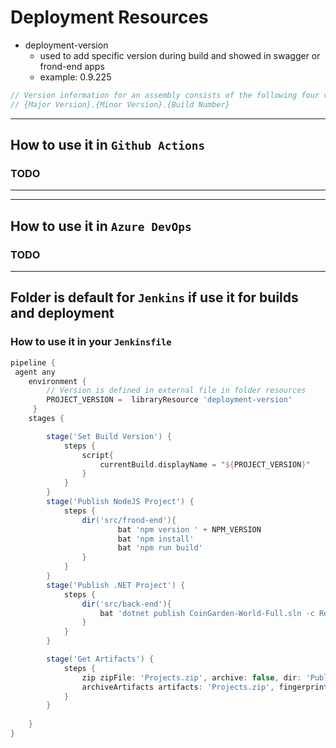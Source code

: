 # Deployment Resources

- deployment-version
  - used to add specific version during build and showed in swagger or frond-end apps
  - example: 0.9.225
```c#
// Version information for an assembly consists of the following four values:
// {Major Version}.{Minor Version}.{Build Number}
```
---
## How to use it in `Github Actions`
### TODO

---
---
## How to use it in `Azure DevOps`
### TODO

---
## Folder is default for `Jenkins` if use it for builds and deployment 

### How to use it in your `Jenkinsfile` 

```Groovy
pipeline {
 agent any
    environment {
        // Version is defined in external file in folder resources
        PROJECT_VERSION =  libraryResource 'deployment-version'
     }
    stages {

        stage('Set Build Version') {
            steps {                
                script{                    
                    currentBuild.displayName = "${PROJECT_VERSION}"
                }
            }            
        }
        stage('Publish NodeJS Project') {
            steps {
                dir('src/frond-end'){
                        bat 'npm version ' + NPM_VERSION
                        bat 'npm install'
                        bat 'npm run build'
                }
            }
        }
        stage('Publish .NET Project') {
            steps {                
                dir('src/back-end'){
                    bat 'dotnet publish CoinGarden-World-Full.sln -c Release -o ../../Publish/Release /P:AssemblyVersion='+ PROJECT_VERSION +' /P:Version='+ PROJECT_VERSION 
                }
            }
        }

        stage('Get Artifacts') {
            steps {
                zip zipFile: 'Projects.zip', archive: false, dir: 'Publish/Release'                                  
                archiveArtifacts artifacts: 'Projects.zip', fingerprint: true
            }        
        }
				
    }
}
```